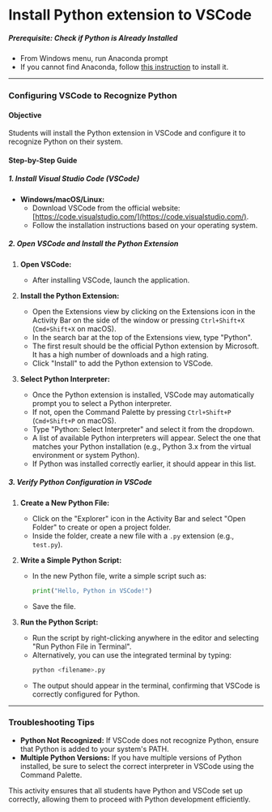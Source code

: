 

# Install Python extension to VSCode

##### Prerequisite: Check if Python is Already Installed

- From Windows menu, run Anaconda prompt
- If you cannot find Anaconda, follow [this instruction](Work_with_Anaconda.md) to install it.

---

### **Configuring VSCode to Recognize Python**

#### **Objective**
Students will install the Python extension in VSCode and configure it to recognize Python on their system.

#### **Step-by-Step Guide**

##### **1. Install Visual Studio Code (VSCode)**
- **Windows/macOS/Linux:**
  - Download VSCode from the official website: [https://code.visualstudio.com/](https://code.visualstudio.com/).
  - Follow the installation instructions based on your operating system.

##### **2. Open VSCode and Install the Python Extension**

1. **Open VSCode:**
   - After installing VSCode, launch the application.

2. **Install the Python Extension:**
   - Open the Extensions view by clicking on the Extensions icon in the Activity Bar on the side of the window or pressing `Ctrl+Shift+X` (`Cmd+Shift+X` on macOS).
   - In the search bar at the top of the Extensions view, type "Python".
   - The first result should be the official Python extension by Microsoft. It has a high number of downloads and a high rating.
   - Click "Install" to add the Python extension to VSCode.

3. **Select Python Interpreter:**
   - Once the Python extension is installed, VSCode may automatically prompt you to select a Python interpreter.
   - If not, open the Command Palette by pressing `Ctrl+Shift+P` (`Cmd+Shift+P` on macOS).
   - Type "Python: Select Interpreter" and select it from the dropdown.
   - A list of available Python interpreters will appear. Select the one that matches your Python installation (e.g., Python 3.x from the virtual environment or system Python).
   - If Python was installed correctly earlier, it should appear in this list.

##### **3. Verify Python Configuration in VSCode**

1. **Create a New Python File:**
   - Click on the "Explorer" icon in the Activity Bar and select "Open Folder" to create or open a project folder.
   - Inside the folder, create a new file with a `.py` extension (e.g., `test.py`).

2. **Write a Simple Python Script:**
   - In the new Python file, write a simple script such as:
     ```python
     print("Hello, Python in VSCode!")
     ```
   - Save the file.

3. **Run the Python Script:**
   - Run the script by right-clicking anywhere in the editor and selecting "Run Python File in Terminal".
   - Alternatively, you can use the integrated terminal by typing:
     ```bash
     python <filename>.py
     ```
   - The output should appear in the terminal, confirming that VSCode is correctly configured for Python.

---

### **Troubleshooting Tips**
- **Python Not Recognized:** If VSCode does not recognize Python, ensure that Python is added to your system's PATH.
- **Multiple Python Versions:** If you have multiple versions of Python installed, be sure to select the correct interpreter in VSCode using the Command Palette.

This activity ensures that all students have Python and VSCode set up correctly, allowing them to proceed with Python development efficiently.